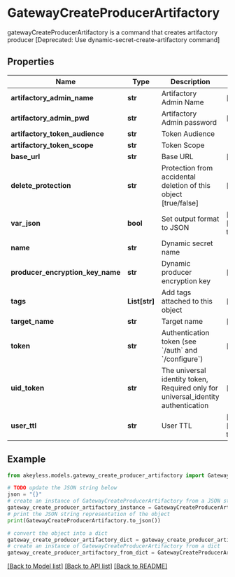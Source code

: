 # GatewayCreateProducerArtifactory

gatewayCreateProducerArtifactory is a command that creates artifactory producer [Deprecated: Use dynamic-secret-create-artifactory command]

## Properties

Name | Type | Description | Notes
------------ | ------------- | ------------- | -------------
**artifactory_admin_name** | **str** | Artifactory Admin Name | [optional] 
**artifactory_admin_pwd** | **str** | Artifactory Admin password | [optional] 
**artifactory_token_audience** | **str** | Token Audience | 
**artifactory_token_scope** | **str** | Token Scope | 
**base_url** | **str** | Base URL | [optional] 
**delete_protection** | **str** | Protection from accidental deletion of this object [true/false] | [optional] 
**var_json** | **bool** | Set output format to JSON | [optional] [default to False]
**name** | **str** | Dynamic secret name | 
**producer_encryption_key_name** | **str** | Dynamic producer encryption key | [optional] 
**tags** | **List[str]** | Add tags attached to this object | [optional] 
**target_name** | **str** | Target name | [optional] 
**token** | **str** | Authentication token (see &#x60;/auth&#x60; and &#x60;/configure&#x60;) | [optional] 
**uid_token** | **str** | The universal identity token, Required only for universal_identity authentication | [optional] 
**user_ttl** | **str** | User TTL | [optional] [default to '60m']

## Example

```python
from akeyless.models.gateway_create_producer_artifactory import GatewayCreateProducerArtifactory

# TODO update the JSON string below
json = "{}"
# create an instance of GatewayCreateProducerArtifactory from a JSON string
gateway_create_producer_artifactory_instance = GatewayCreateProducerArtifactory.from_json(json)
# print the JSON string representation of the object
print(GatewayCreateProducerArtifactory.to_json())

# convert the object into a dict
gateway_create_producer_artifactory_dict = gateway_create_producer_artifactory_instance.to_dict()
# create an instance of GatewayCreateProducerArtifactory from a dict
gateway_create_producer_artifactory_from_dict = GatewayCreateProducerArtifactory.from_dict(gateway_create_producer_artifactory_dict)
```
[[Back to Model list]](../README.md#documentation-for-models) [[Back to API list]](../README.md#documentation-for-api-endpoints) [[Back to README]](../README.md)



